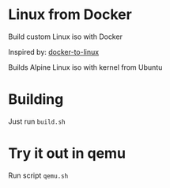 # Linux from Docker
Build custom Linux iso with Docker

Inspired by: [docker-to-linux](https://github.com/iximiuz/docker-to-linux)

Builds Alpine Linux iso with kernel from Ubuntu

# Building
Just run ```build.sh```

# Try it out in qemu
Run script ```qemu.sh```
